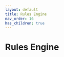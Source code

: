 ```yaml
---
layout: default
title: Rules Engine
nav_order: 16
has_children: true
---
```


# Rules Engine


